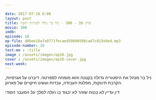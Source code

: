 ```yaml
---

date: 2017-07-16 6:00
layout: post
title: פרק 16 - 300 - ניל בר נולד לשירות חובה
movie: 300
imdb: 
episode: 16
ep-file: d0bee16afa9771fecaed59b90598ca67c015e9ed.mp3
episode-number: 16
test-me : :title
image : /assets/images/ep16.jpg
cover : /assets/images/ep16-cover.jpg
next-week: 
---
```



ניל בר מנהל את היסטוריה גדולה בקטנה והוא מומחה לספרטה. דיברנו על אגרסיות, הקרבת תינוקות, מפלגת העבודה, עבדות ועשינו חיקויים של פארוק.

*דין עדיין לא בטוח שזהר לא יבגוד בו ויגלה למלך על המעבר הסודי*

